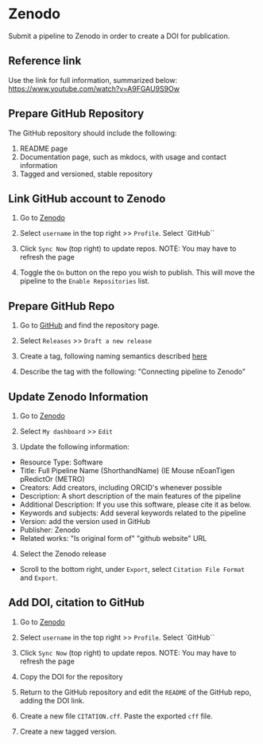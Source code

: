 # Zenodo

Submit a pipeline to Zenodo in order to create a DOI for publication.

## Reference link

Use the link for full information, summarized below: https://www.youtube.com/watch?v=A9FGAU9S9Ow

## Prepare GitHub Repository

The GitHub repository should include the following:

1. README page
2. Documentation page, such as mkdocs, with usage and contact information
3. Tagged and versioned, stable repository

## Link GitHub account to Zenodo

1. Go to [Zenodo](https://zenodo.org/)

2. Select `username` in the top right >> `Profile`. Select `GitHub``

3. Click `Sync Now` (top right) to update repos. NOTE: You may have to refresh the page

4. Toggle the `On` button on the repo you wish to publish. This will move the pipeline to the `Enable Repositories` list.

## Prepare GitHub Repo

1. Go to [GitHub](https://www.github.com) and find the repository page.

2. Select `Releases` >> `Draft a new release`

3. Create a tag, following naming semantics described [here](https://ccbr.github.io/HowTos/GitHub/sop_projpipes/#release-tagged-nomenclature)

4. Describe the tag with the following: "Connecting pipeline to Zenodo"

## Update Zenodo Information

1. Go to [Zenodo](https://zenodo.org/)

2. Select `My dashboard` >> `Edit`

3. Update the following information:

- Resource Type: Software
- Title: Full Pipeline Name (ShorthandName) (IE Mouse nEoanTigen pRedictOr (METRO)
- Creators: Add creators, including ORCID's whenever possible
- Description: A short description of the main features of the pipeline
- Additional Description: If you use this software, please cite it as below.
- Keywords and subjects: Add several keywords related to the pipeline
- Version: add the version used in GitHub
- Publisher: Zenodo
- Related works: "Is original form of" "github website" URL 

4. Select the Zenodo release

- Scroll to the bottom right, under `Export`, select `Citation File Format` and `Export`.

## Add DOI, citation to GitHub

1. Go to [Zenodo](https://zenodo.org/)

2. Select `username` in the top right >> `Profile`. Select `GitHub``

3. Click `Sync Now` (top right) to update repos. NOTE: You may have to refresh the page

4. Copy the DOI for the repository

5. Return to the GitHub repository and edit the `README` of the GitHub repo, adding the DOI link.

6. Create a new file `CITATION.cff`. Paste the exported `cff` file. 

7. Create a new tagged version. 